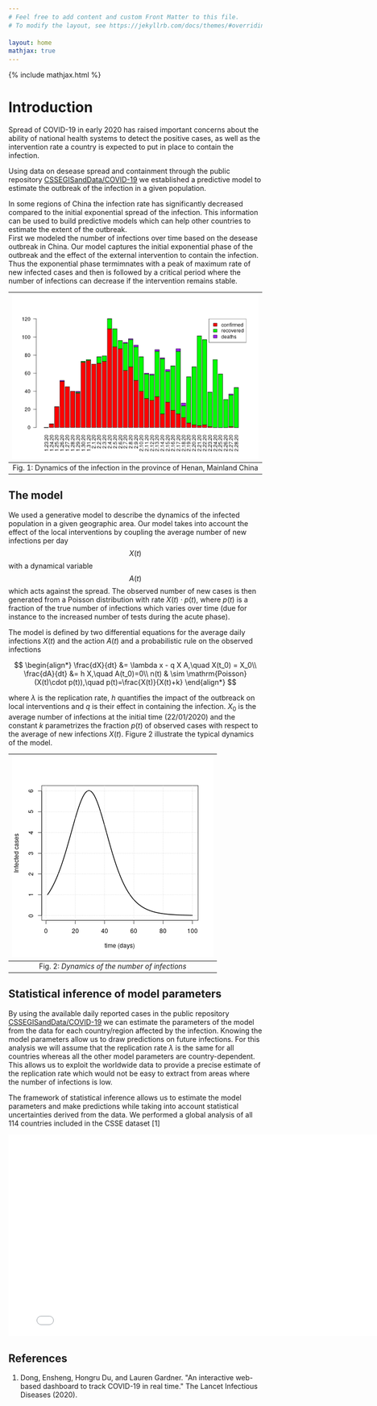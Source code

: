 ```yaml
---
# Feel free to add content and custom Front Matter to this file.
# To modify the layout, see https://jekyllrb.com/docs/themes/#overriding-theme-defaults

layout: home
mathjax: true
---
```

{% include mathjax.html %}

# Introduction 
Spread of COVID-19 in early 2020 has raised important concerns about the ability of national health systems to detect the positive cases, as well as the intervention rate a country is expected to put in place to contain the infection.

  Using data on desease spread and containment through the public repository [CSSEGISandData/COVID-19](https://github.com/CSSEGISandData/COVID-19) we established a predictive model to estimate the outbreak of the infection in a given population. 

In some regions of China the infection rate has significantly decreased compared to the initial exponential spread of the infection. This information can be used to build predictive models which can help other countries to estimate the extent of the outbreak.  
First we modeled the number of infections over time based on the desease outbreak in China. Our model captures the initial exponential phase of the outbreak and the effect of the external intervention to contain the infection. Thus the exponential phase termimnates with a peak of maximum rate of new infected cases and then is followed by a critical period where the number of infections can decrease if the intervention remains stable.  

|![](Figures/Figure_stat_1.png)|
|:--:|
|Fig. 1: Dynamics of the infection in the province of Henan, Mainland China|

## The model
We used a generative model to describe the dynamics of the infected population in a given geographic area. Our model takes into account the effect of the local interventions by coupling the average number of new infections per day $$X(t)$$ with a dynamical variable $$A(t)$$ which acts against the spread. The observed number of new cases is then generated from a Poisson distribution with rate $X(t)\cdot p(t)$, where $p(t)$ is a fraction of the true number of infections which varies over time (due for instance to the increased number of tests during the acute phase).

The model is defined by two differential equations for the average daily infections $X(t)$ and the action $A(t)$ and a probabilistic rule on the observed infections 

$$
\begin{align*}
\frac{dX}{dt} &= \lambda x - q X A,\quad X(t_0) = X_0\\
\frac{dA}{dt} &= h X,\quad A(t_0)=0\\
n(t) & \sim \mathrm{Poisson}(X(t)\cdot p(t)),\quad p(t)=\frac{X(t)}{X(t)+k}
\end{align*}
$$ 

where $\lambda$ is the replication rate, $h$ quantifies the impact of the outbreack on local interventions and $q$ is their effect in containing the infection. 
$X_0$ is the average number of infections at the initial time (22/01/2020) and the constant $k$ parametrizes the fraction $p(t)$ of observed cases with respect to the average of new infections $X(t)$. 
Figure 2 illustrate the typical dynamics of the model.

|![](Figures/Figure_1.png)|
|:--:|
|Fig. 2: *Dynamics of the number of infections*|

## Statistical inference of model parameters
By using the available daily reported cases in the public repository [CSSEGISandData/COVID-19](https://github.com/CSSEGISandData/COVID-19) we can estimate the parameters of the model from the data for each country/region affected by the infection. Knowing the model parameters allow us to draw predictions on future infections. For this analysis we will assume that the replication rate $\lambda$ is the same for all countries whereas all the other model parameters are country-dependent. This allows us to exploit the worldwide data to provide a precise estimate of the replication rate which would not be easy to extract from areas where the number of infections is low.

The framework of statistical inference allows us to estimate the model parameters and make predictions while taking into account statistical uncertainties derived from the data. We performed a global analysis of all 114 countries included in the CSSE dataset [1]

<iframe width="800" height="400" frameborder="0" scrolling="no"
src="plotly_chart.html"></iframe>

## References
1. Dong, Ensheng, Hongru Du, and Lauren Gardner. "An interactive web-based dashboard to track COVID-19 in real time." The Lancet Infectious Diseases (2020).   

